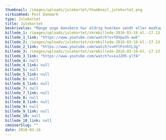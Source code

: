 ```yaml
---
thumbnail: /images/uploads/julekortet/thumbnail_julekortet.png
virksomhed: Post Danmark
type: Julekortet
title: Julekortet
beskrivelse: "Mange unge danskere har aldrig hverken sendt eller modtagetet et julekort. Og med god grund – de har både email og et hav af sociale medier til rådighed. Ikke desto mindre sætter netop de unge størst pris på at modtage et brev eller julekort. De er bare aldrig blevet ordentligt introduceret til julekortets magiske verden – og til hvor rart det er at modtage en varm julehilsen fra en man holder af. Derfor lavede vi en serie webisodes til dem om netop det: Julekortet.\n\n"
billede_1: /images/uploads/julekortet/skrmbillede-2016-03-16-kl.-17.13.29.png
billede_1_link: "https://www.youtube.com/watch?v=TOVpw3S-awE"
billede_2: /images/uploads/julekortet/skrmbillede-2016-03-16-kl.-17.13.44.png
billede_2_link: "https://www.youtube.com/watch?v=HYlPznhtL3g"
billede_3: /images/uploads/julekortet/skrmbillede-2016-03-16-kl.-17.13.57.png
billede_3_link: "https://www.youtube.com/watch?v=iuJ2H5-ylfA"
billede_4: null
billede_4_link: null
billede_5: null
billede_5_link: null
billede_6: null
billede_6_link: null
billede_7: null
billede_7_link: null
billede_8: null
billede_8_link: null
billede_9: null
billede_9_link: null
billede_10: null
billede_10_link: null
cmsUserSlug: ""
date: 2016-03-16 
---
```


